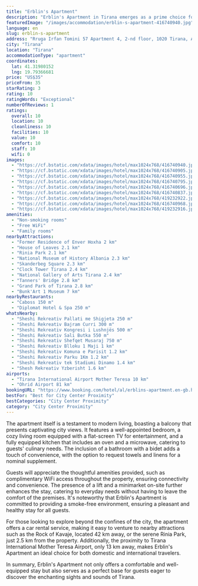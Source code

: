 ```yaml
---
title: "Erblin's Apartment"
description: "Erblin's Apartment in Tirana emerges as a prime choice for travelers seeking a blend of comfort and convenience in Albania's vibrant capital."
featuredImage: "/images/accommodation/erblin-s-apartment-416740940.jpg"
language: en
slug: erblin-s-apartment
address: "Rruga Irfan Tomini 57 Apartment 4, 2-nd floor, 1020 Tirana, Albania"
city: "Tirana"
location: "Tirana"
accommodationType: "apartment"
coordinates:
  lat: 41.31980152
  lng: 19.79366681
price: "US$35"
priceFrom: 35
starRating: 3
rating: 10
ratingWords: "Exceptional"
numberOfReviews: 1
ratings:
  overall: 10
  location: 10
  cleanliness: 10
  facilities: 10
  value: 10
  comfort: 10
  staff: 10
  wifi: 0
images:
  - "https://cf.bstatic.com/xdata/images/hotel/max1024x768/416740940.jpg?k=9f36505a24f6d19d99c0897eb55795ee6e48dc98478a8cd6e5585dc44d496a40&o=&hp=1"
  - "https://cf.bstatic.com/xdata/images/hotel/max1024x768/416740905.jpg?k=5c4ae46e3d2cd6124d9c79c52b4a1b697cbff641f76fbb0d4164e2821f4c2150&o=&hp=1"
  - "https://cf.bstatic.com/xdata/images/hotel/max1024x768/416740955.jpg?k=47ae49b33bf45f7d20739ced64f5283708de21fc5e3197f4a7ac63a74f5b8fd4&o=&hp=1"
  - "https://cf.bstatic.com/xdata/images/hotel/max1024x768/416740795.jpg?k=58f7b3dbc55dc980cbb5ea1b8c06cab28bd7039865c0f44b026e39f618bde63e&o=&hp=1"
  - "https://cf.bstatic.com/xdata/images/hotel/max1024x768/416740696.jpg?k=050ec21f3346f2105c585d13a9eb7d60719ac173396406dd011818e012016d58&o=&hp=1"
  - "https://cf.bstatic.com/xdata/images/hotel/max1024x768/416740837.jpg?k=c98b23a1444c3996a271801753844bf4edaaf30bad209265a7131b6d446b3e45&o=&hp=1"
  - "https://cf.bstatic.com/xdata/images/hotel/max1024x768/419232922.jpg?k=4b787f9fd35d7491318252c0196f83c56ba1f1ef2cd3afef9cff40663e4a9f94&o=&hp=1"
  - "https://cf.bstatic.com/xdata/images/hotel/max1024x768/416740968.jpg?k=89fda57a07094d8e9b916c49ec6db9636bd613e20c735532b0c018489a16cfa6&o=&hp=1"
  - "https://cf.bstatic.com/xdata/images/hotel/max1024x768/419232916.jpg?k=c11a4f7017ba6e554c4b30f53e30f1c34f0bab397c14b44017423fc5da289066&o=&hp=1"
amenities:
  - "Non-smoking rooms"
  - "Free WiFi"
  - "Family rooms"
nearbyAttractions:
  - "Former Residence of Enver Hoxha 2 km"
  - "House of Leaves 2.1 km"
  - "Rinia Park 2.1 km"
  - "National Museum of History Albania 2.3 km"
  - "Skanderbeg Square 2.3 km"
  - "Clock Tower Tirana 2.4 km"
  - "National Gallery of Arts Tirana 2.4 km"
  - "Tanners' Bridge 2.8 km"
  - "Grand Park of Tirana 2.8 km"
  - "Bunk'Art 1 Museum 7 km"
nearbyRestaurants:
  - "Caboss 150 m"
  - "Diplomat Hotel & Spa 250 m"
whatsNearby:
  - "Sheshi Rekreativ Pallati me Shigjeta 250 m"
  - "Sheshi Rekreativ Bajram Curri 300 m"
  - "Sheshi Rekreativ Kongresi i Lushnjës 500 m"
  - "Sheshi Rekreativ Sali Butka 550 m"
  - "Sheshi Rekreativ Shefqet Musaraj 750 m"
  - "Sheshi Rekreativ Blloku 1 Maji 1 km"
  - "Sheshi Rekreativ Komuna e Parisit 1.2 km"
  - "Sheshi Rekreativ Parku 1Km 1.2 km"
  - "Sheshi Rekreativ tek Stadiumi Dinamo 1.4 km"
  - "Shesh Rekreativ Yzberisht 1.6 km"
airports:
  - "Tirana International Airport Mother Teresa 10 km"
  - "Ohrid Airport 81 km"
bookingURL: "https://www.booking.com/hotel/al/erblins-apartment.en-gb.html?aid=8035640"
bestFor: "Best for City Center Proximity"
bestCategories: "City Center Proximity"
category: "City Center Proximity"
---
```


The apartment itself is a testament to modern living, boasting a balcony that presents captivating city views. It features a well-appointed bedroom, a cozy living room equipped with a flat-screen TV for entertainment, and a fully equipped kitchen that includes an oven and a microwave, catering to guests' culinary needs. The inclusion of a bathroom with a bidet adds a touch of convenience, with the option to request towels and linens for a nominal supplement.

Guests will appreciate the thoughtful amenities provided, such as complimentary WiFi access throughout the property, ensuring connectivity and convenience. The presence of a lift and a minimarket on-site further enhances the stay, catering to everyday needs without having to leave the comfort of the premises. It's noteworthy that Erblin's Apartment is committed to providing a smoke-free environment, ensuring a pleasant and healthy stay for all guests.

For those looking to explore beyond the confines of the city, the apartment offers a car rental service, making it easy to venture to nearby attractions such as the Rock of Kavaje, located 42 km away, or the serene Rinia Park, just 2.5 km from the property. Additionally, the proximity to Tirana International Mother Teresa Airport, only 13 km away, makes Erblin's Apartment an ideal choice for both domestic and international travelers.

In summary, Erblin's Apartment not only offers a comfortable and well-equipped stay but also serves as a perfect base for guests eager to discover the enchanting sights and sounds of Tirana.